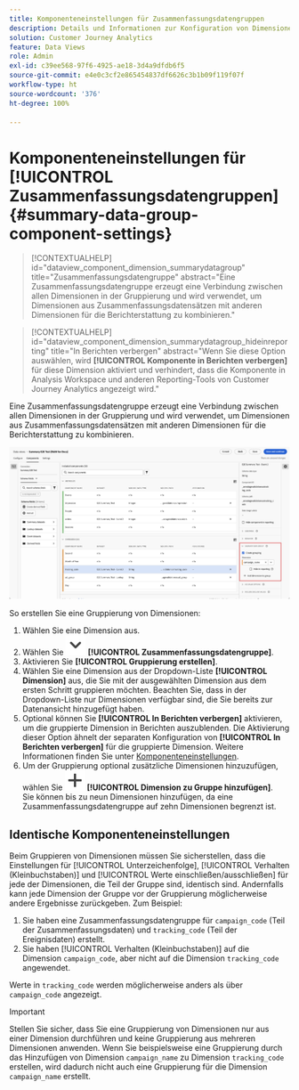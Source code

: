 ```yaml
---
title: Komponenteneinstellungen für Zusammenfassungsdatengruppen
description: Details und Informationen zur Konfiguration von Dimensionen aus Datensätzen, um sicherzustellen, dass Sie Berichte über Zusammenfassungsdaten ordnungsgemäß erstellen können.
solution: Customer Journey Analytics
feature: Data Views
role: Admin
exl-id: c39ee568-97f6-4925-ae18-3d4a9dfdb6f5
source-git-commit: e4e0c3cf2e865454837df6626c3b1b09f119f07f
workflow-type: ht
source-wordcount: '376'
ht-degree: 100%

---
```


# Komponenteneinstellungen für [!UICONTROL Zusammenfassungsdatengruppen] {#summary-data-group-component-settings}

<!-- markdownlint-disable MD034 -->

>[!CONTEXTUALHELP]
>id="dataview_component_dimension_summarydatagroup"
>title="Zusammenfassungsdatengruppe"
>abstract="Eine Zusammenfassungsdatengruppe erzeugt eine Verbindung zwischen allen Dimensionen in der Gruppierung und wird verwendet, um Dimensionen aus Zusammenfassungsdatensätzen mit anderen Dimensionen für die Berichterstattung zu kombinieren."

<!-- markdownlint-enable MD034 -->

<!-- markdownlint-disable MD034 -->

>[!CONTEXTUALHELP]
>id="dataview_component_dimension_summarydatagroup_hideinreporting"
>title="In Berichten verbergen"
>abstract="Wenn Sie diese Option auswählen, wird **[!UICONTROL Komponente in Berichten verbergen]** für diese Dimension aktiviert und verhindert, dass die Komponente in Analysis Workspace und anderen Reporting-Tools von Customer Journey Analytics angezeigt wird."

<!-- markdownlint-enable MD034 -->



Eine Zusammenfassungsdatengruppe erzeugt eine Verbindung zwischen allen Dimensionen in der Gruppierung und wird verwendet, um Dimensionen aus Zusammenfassungsdatensätzen mit anderen Dimensionen für die Berichterstattung zu kombinieren.

![Komponenteneinstellungen für Zusammenfassungsdatengruppen](/help/data-views/assets/summary-data-group.png)

So erstellen Sie eine Gruppierung von Dimensionen:

1. Wählen Sie eine Dimension aus.
1. Wählen Sie ![ChevronDown](/help/assets/icons/ChevronDown.svg) **[!UICONTROL Zusammenfassungsdatengruppe]**.
1. Aktivieren Sie **[!UICONTROL Gruppierung erstellen]**.
1. Wählen Sie eine Dimension aus der Dropdown-Liste **[!UICONTROL Dimension]** aus, die Sie mit der ausgewählten Dimension aus dem ersten Schritt gruppieren möchten. Beachten Sie, dass in der Dropdown-Liste nur Dimensionen verfügbar sind, die Sie bereits zur Datenansicht hinzugefügt haben.
1. Optional können Sie **[!UICONTROL In Berichten verbergen]** aktivieren, um die gruppierte Dimension in Berichten auszublenden. Die Aktivierung dieser Option ähnelt der separaten Konfiguration von **[!UICONTROL In Berichten verbergen]** für die gruppierte Dimension. Weitere Informationen finden Sie unter [Komponenteneinstellungen](overview.md).
1. Um der Gruppierung optional zusätzliche Dimensionen hinzuzufügen, wählen Sie ![Add](/help/assets/icons/Add.svg) **[!UICONTROL Dimension zu Gruppe hinzufügen]**.<br/>Sie können bis zu neun Dimensionen hinzufügen, da eine Zusammenfassungsdatengruppe auf zehn Dimensionen begrenzt ist.

## Identische Komponenteneinstellungen

Beim Gruppieren von Dimensionen müssen Sie sicherstellen, dass die Einstellungen für [!UICONTROL Unterzeichenfolge], [!UICONTROL Verhalten (Kleinbuchstaben)] und [!UICONTROL Werte einschließen/ausschließen] für jede der Dimensionen, die Teil der Gruppe sind, identisch sind. Andernfalls kann jede Dimension der Gruppe vor der Gruppierung möglicherweise andere Ergebnisse zurückgeben.
Zum Beispiel:

1. Sie haben eine Zusammenfassungsdatengruppe für `campaign_code` (Teil der Zusammenfassungsdaten) und `tracking_code` (Teil der Ereignisdaten) erstellt.
1. Sie haben [!UICONTROL Verhalten (Kleinbuchstaben)] auf die Dimension `campaign_code`, aber nicht auf die Dimension `tracking_code` angewendet.

Werte in `tracking_code` werden möglicherweise anders als über `campaign_code` angezeigt.

>[!IMPORTANT]
>
>Stellen Sie sicher, dass Sie eine Gruppierung von Dimensionen nur aus einer Dimension durchführen und keine Gruppierung aus mehreren Dimensionen anwenden. Wenn Sie beispielsweise eine Gruppierung durch das Hinzufügen von Dimension `campaign_name` zu Dimension `tracking_code` erstellen, wird dadurch nicht auch eine Gruppierung für die Dimension `campaign_name` erstellt.
>
